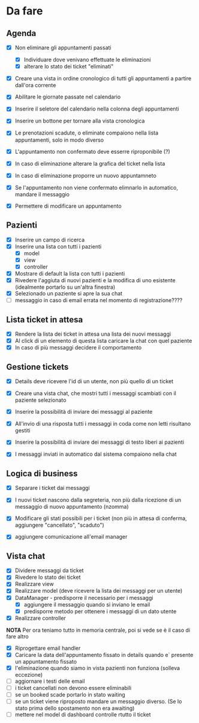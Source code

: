 # Da fare 

## Agenda

- [X] Non eliminare gli appuntamenti passati
  - [x] Individuare dove venivano effettuate le eliminazioni
  - [x] alterare lo stato dei ticket "eliminati"
- [x] Creare una vista in ordine cronologico di tutti gli appuntamenti a partire dall'ora corrente
- [x] Abilitare le giornate passate nel calendario
- [x] Inserire il seletore del calendario nella colonna degli appuntamenti
- [x] Inserire un bottone per tornare alla vista cronologica
- [x] Le prenotazioni scadute, o eliminate compaiono nella lista appuntamenti, solo in modo diverso
- [x] L'appuntamento non confermato deve esserre riproponibile (?)
- [x] In caso di eliminazione alterare la grafica del ticket nella lista
- [x] In caso di eliminazione proporre un nuovo appuntamneto
- [x] Se l'appuntamento non viene confermato elimnarlo in automatico, mandare il messaggio
- [x] Permettere di modificare un appuntamento


## Pazienti

- [x] Inserire un campo di ricerca
- [x] Inserire una lista con tutti i pazienti
  - [x] model
  - [x] view
  - [x] controller 
- [x] Mostrare di default la lista con tutti i pazienti
- [x] Rivedere l'aggiuta di nuovi pazienti e la modifica di uno esistente (idealmente portarlo su un'altra finestra)
- [x] Selezionado un paziente si apre la sua chat
- [ ] messaggio in caso di email errata nel momento di registrazione????

## Lista ticket in attesa

- [x] Rendere la lista dei ticket in attesa una lista dei nuovi messaggi
- [x] Al click di un elemento di questa lista caricare la chat con quel paziente
- [x] In caso di più messaggi decidere il comportamento

## Gestione tickets

- [x] Details deve ricevere l'id di un utente, non più quello di un ticket
- [x] Creare una vista chat, che mostri tutti i messaggi scambiati con il paziente selezionato
- [x] Inserire la possibilità di inviare dei messaggi al paziente
- [x] All'invio di una risposta tutti i messaggi in coda come non letti risultano gestiti
- [x] Inserire la possibilità di inviare dei messaggi di testo liberi ai pazienti
- [x] I messaggi inviati in automatico dal sistema compaiono nella chat


## Logica di business

- [x] Separare i ticket dai messaggi
- [x] I nuovi ticket nascono dalla segreteria, non più dalla ricezione di un messaggio di nuovo appuntamento (nzomma)
- [x] Modificare gli stati possibili per i ticket (non più in attesa di conferma, aggiungere "cancellato", "scaduto")
- [x] aggiungere comunicazione all'email manager


## Vista chat

- [x] Dividere messaggi da ticket
- [x] Rivedere lo stato dei ticket
- [x] Realizzare view
- [x] Realizzare model (deve ricevere la lista dei messaggi per un utente)
- [x] DataManager - predisporre il necessario per i messaggi
  - [x] aggiungere il messaggio quando si inviano le email
  - [x] predisporre metodo per ottenere i messaggi di un dato utente 
- [x] Realizzare controller

**NOTA** Per ora teniamo tutto in memoria centrale, poi si vede se è il caso di fare altro

- [x] Riprogettare email handler   
- [x] Caricare la data dell'appuntamento fissato in details quando e` presente un appuntamento fissato
- [x] l'eliminazione quando siamo in vista pazienti non funziona (solleva eccezione)
- [ ] aggiornare i testi delle email
- [ ] i ticket cancellati non devono essere eliminabili
- [ ] se un booked scade portarlo in stato waiting
- [ ] se un ticket viene riproposto mandare un messaggio diverso. (Se lo stato prima dello spostamento non era awaiting)
- [ ] mettere nel model di dashboard controlle rtutto il ticket